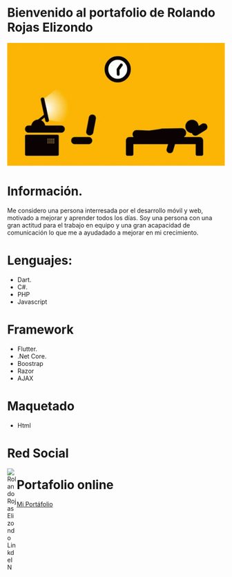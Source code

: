 # Bienvenido al portafolio de Rolando Rojas Elizondo


![Farmers Market Finder Demo](video/porta.gif)

# Información.

Me considero una persona interresada por el desarrollo móvil y web, motivado a mejorar y aprender todos los días.
Soy una persona con una gran actitud para el trabajo en equipo y una gran acapacidad de comunicación lo que me a ayudadado a mejorar en mi crecimiento.

# Lenguajes:

- Dart.
- C#.
- PHP
- Javascript

# Framework

-  Flutter.
- .Net Core.
-  Boostrap
-  Razor
-  AJAX

# Maquetado

- Html
# Red Social

<a href="https://www.linkedin.com/in/rolando-rojas-370111122/">
  <img align="left" alt="Rolando Rojas Elizondo LinkdeIN" width="22px" src="https://cdn.jsdelivr.net/npm/simple-icons@v3/icons/linkedin.svg" />
</a>

# Portafolio online  
<a href="https://portafoliorolando.herokuapp.com/">Mi Portáfolio </a>
